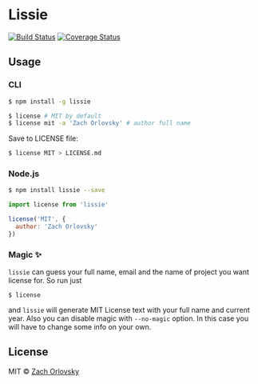 # Lissie

[![Build Status](https://travis-ci.org/sadorlovsky/lissie.svg?branch=master)](https://travis-ci.org/sadorlovsky/lissie)
[![Coverage Status](https://coveralls.io/repos/github/sadorlovsky/lissie/badge.svg?branch=master)](https://coveralls.io/github/sadorlovsky/lissie?branch=master)

## Usage
### CLI
```bash
$ npm install -g lissie
```

```bash
$ license # MIT by default
$ license mit -a 'Zach Orlovsky' # author full name
```
Save to LICENSE file:

```bash
$ license MIT > LICENSE.md
```

### Node.js
```bash
$ npm install lissie --save
```

```javascript
import license from 'lissie'

license('MIT', {
  author: 'Zach Orlovsky'
})
```

### Magic :sparkles:

`lissie` can guess your full name, email and the name of project you want license for. So run just
```
$ license
```
and `lissie` will generate MIT License text with your full name and current year. Also you can disable magic with `--no-magic` option. In this case you will have to change some info on your own.

## License

MIT © [Zach Orlovsky](https://orlovsky.rocks)
